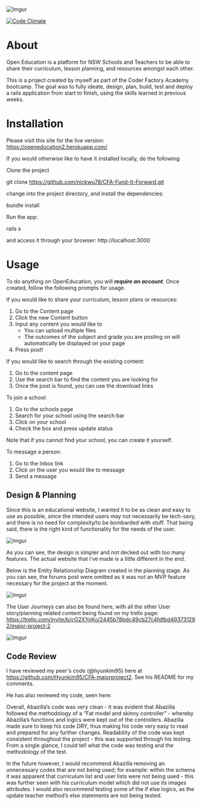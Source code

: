 ![Imgur](http://i.imgur.com/QJvxqa5.png)


[![Code Climate](https://codeclimate.com/github/abazilla/CFA-Rails-Major-Project/badges/gpa.svg)](https://codeclimate.com/github/abazilla/CFA-Rails-Major-Project)

# About
Open Education is a platform for NSW Schools and Teachers to be able to share their curriculum, lesson planning, and resources amongst each other.

This is a project created by myself as part of the Coder Factory Academy bootcamp. The goal was to fully ideate, design, plan, build, test and deploy a rails application from start to finish, using the skills learned in previous weeks.

# Installation

Please visit this site for the live version: https://openeducation2.herokuapp.com/

If you would otherwise like to have it installed locally, do the following:

Clone the project

git clone https://github.com/nickwu78/CFA-Fund-It-Forward.git

change into the project directory, and install the dependencies:

bundle install

Run the app:

rails s

and access it through your browser: http://localhost:3000

# Usage

To do anything on OpenEducation, you will ***require an account***. Once created, follow the following prompts for usage.

If you would like to share your curriculum, lesson plans or resources:

1. Go to the Content page
2. Click the new Content button
3. Input any content you would like to
      - You can upload multiple files
      - The outcomes of the subject and grade you are posting on will automatically be displayed on your page
4. Press post!

If you would like to search through the existing content:

1. Go to the content page
2. Use the search bar to find the content you are looking for
3. Once the post is found, you can use the download links

To join a school:

1. Go to the schools page
2. Search for your school using the search bar
3. Click on your school
4. Check the box and press update status

Note that if you cannot find your school, you can create it yourself.

To message a person:

1. Go to the Inbox link
2. Click on the user you would like to message
3. Send a message

## Design & Planning

Since this is an educational website, I wanted it to be as clean and easy to use as possible, since the intended users may not necessarily be tech-savy, and there is no need for complexity/to be bombarded with stuff. That being said, there is the right kind of functionality for the needs of the user.

![Imgur](http://i.imgur.com/rR8Z8lH.png)

As you can see, the design is simpler and not decked out with too many features. The actual website that i’ve made is a little different in the end.

Below is the Entity Relationship Diagram created in the planning stage. As you can see, the forums post were omitted as it was not an MVP feature necessary for the project at the moment.

![Imgur](http://i.imgur.com/hi6pKCA.png)

The User Journeys can also be found here, with all the other User story/planning related content being found on my trello page:  https://trello.com/invite/b/cG2XYoKo/2445b78bdc49cb27c4fdfbd493731292/major-project-2


![Imgur](http://i.imgur.com/BeVJGIv.png)


## Code Review

I have reviewed my peer's code (@hyunkim95) here at https://github.com/Hyunkim95/CFA-majorproject2. See his README for my comments.

He has also reviewed my code, seen here:

Overall, Abazilla’s code was very clean - it was evident that Abazilla followed the methodology of a “Fat model and skinny controller” - whereby Abazilla’s functions and logics were kept out of the controllers.  Abazilla made sure to keep his code DRY, thus making his code very easy to read and prepared for any further changes. Readability of the code was kept consistent throughout the project - this was supported through his testing. From a single glance, I could tell what the code was testing and the methodology of the test.  

In the future however, I would recommend Abazilla removing an unnecessary codes that are not being used; for example: within the schema it was apparent that curriculum list and user lists were not being used - this was further seen with his curriculum model which did not use its images attributes. I would also recommend testing some of the if else logics, as the update teacher method’s else statements are not being tested.
